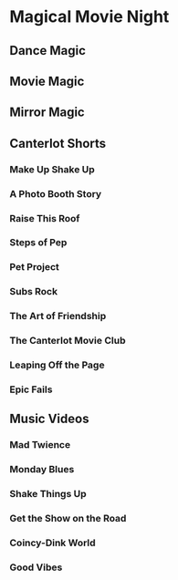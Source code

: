 # Magical Movie Night

## Dance Magic

## Movie Magic

## Mirror Magic

## Canterlot Shorts

### Make Up Shake Up

### A Photo Booth Story

### Raise This Roof

### Steps of Pep

### Pet Project

### Subs Rock

### The Art of Friendship

### The Canterlot Movie Club

### Leaping Off the Page

### Epic Fails


## Music Videos

### Mad Twience

### Monday Blues

### Shake Things Up

### Get the Show on the Road

### Coincy-Dink World

### Good Vibes
